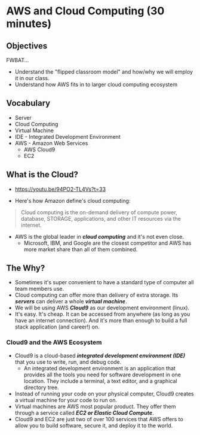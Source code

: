 # AWS and Cloud Computing (30 minutes)

## Objectives
FWBAT...
* Understand the "flipped classroom model" and how/why we will employ it in our class.
* Understand how AWS fits in to larger cloud computing ecosystem

## Vocabulary
* Server
* Cloud Computing
* Virtual Machine
* IDE - Integrated Development Environment
* AWS - Amazon Web Services
  - AWS Cloud9
  - EC2

## What is the Cloud?
* https://youtu.be/94PO2-TL4Vs?t=33

* Here's how Amazon define's cloud computing:
> Cloud computing is the on-demand delivery of compute power, database, STORAGE, applications, and other IT resources via the internet.

* AWS is the global leader in **_cloud computing_** and it's not even close.
  * Microsoft, IBM, and Google are the closest competitor and AWS has more market share than all of them combined.

## The Why?
* Sometimes it's super convenient to have a standard type of computer all team members use.
* Cloud computing can offer more than delivery of extra storage. Its **_servers_** can deliver a whole **_virtual machine_**.
* We will be using AWS **_Cloud9_** as our development environment (linux).
* It's easy. It's cheap. It can be accessed from anywhere (as long as you have an internet connection). And it's more than enough to build a full stack application (and career!) on.

### Cloud9 and the AWS Ecosystem
* Cloud9 is a cloud-based **_integrated development environment (IDE)_** that you use to write, run, and debug code.
  * An integrated development environment is an application that provides all the tools you need for software development in one location. They include a terminal, a text editor, and a graphical directory tree.
* Instead of running your code on your physical computer, Cloud9 creates a virtual machine for your code to run on.
* Virtual machines are AWS most popular product. They offer them through a service called **_EC2 or Elastic Cloud Compute_**.
* Cloud9 and EC2 are just two of over 100 services that AWS offers to allow you to build software, secure it, and deploy it to the world.
